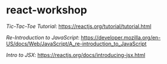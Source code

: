 # react-workshop

*Tic-Tac-Toe Tutorial*:
https://reactjs.org/tutorial/tutorial.html

*Re-Introduction to JavaScript*:
https://developer.mozilla.org/en-US/docs/Web/JavaScript/A_re-introduction_to_JavaScript

*Intro to JSX*:
https://reactjs.org/docs/introducing-jsx.html

